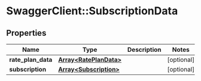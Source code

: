# SwaggerClient::SubscriptionData

## Properties
Name | Type | Description | Notes
------------ | ------------- | ------------- | -------------
**rate_plan_data** | [**Array&lt;RatePlanData&gt;**](RatePlanData.md) |  | [optional] 
**subscription** | [**Array&lt;Subscription&gt;**](Subscription.md) |  | [optional] 


